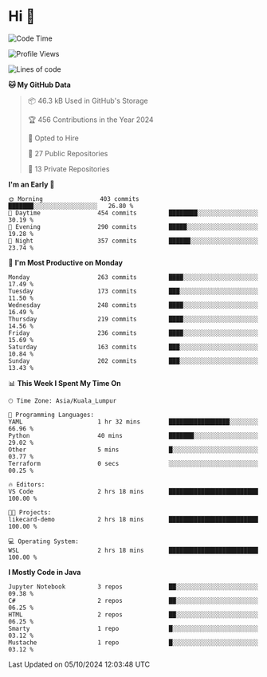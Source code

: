 <h1>Hi 👋</h1>

<!--START_SECTION:waka-->
![Code Time](http://img.shields.io/badge/Code%20Time-743%20hrs%2055%20mins-blue)

![Profile Views](http://img.shields.io/badge/Profile%20Views-0-blue)

![Lines of code](https://img.shields.io/badge/From%20Hello%20World%20I%27ve%20Written-1.2%20million%20lines%20of%20code-blue)

**🐱 My GitHub Data** 

> 📦 46.3 kB Used in GitHub's Storage 
 > 
> 🏆 456 Contributions in the Year 2024
 > 
> 💼 Opted to Hire
 > 
> 📜 27 Public Repositories 
 > 
> 🔑 13 Private Repositories 
 > 
**I'm an Early 🐤** 

```text
🌞 Morning                403 commits         ███████░░░░░░░░░░░░░░░░░░   26.80 % 
🌆 Daytime                454 commits         ████████░░░░░░░░░░░░░░░░░   30.19 % 
🌃 Evening                290 commits         █████░░░░░░░░░░░░░░░░░░░░   19.28 % 
🌙 Night                  357 commits         ██████░░░░░░░░░░░░░░░░░░░   23.74 % 
```
📅 **I'm Most Productive on Monday** 

```text
Monday                   263 commits         ████░░░░░░░░░░░░░░░░░░░░░   17.49 % 
Tuesday                  173 commits         ███░░░░░░░░░░░░░░░░░░░░░░   11.50 % 
Wednesday                248 commits         ████░░░░░░░░░░░░░░░░░░░░░   16.49 % 
Thursday                 219 commits         ████░░░░░░░░░░░░░░░░░░░░░   14.56 % 
Friday                   236 commits         ████░░░░░░░░░░░░░░░░░░░░░   15.69 % 
Saturday                 163 commits         ███░░░░░░░░░░░░░░░░░░░░░░   10.84 % 
Sunday                   202 commits         ███░░░░░░░░░░░░░░░░░░░░░░   13.43 % 
```


📊 **This Week I Spent My Time On** 

```text
🕑︎ Time Zone: Asia/Kuala_Lumpur

💬 Programming Languages: 
YAML                     1 hr 32 mins        █████████████████░░░░░░░░   66.96 % 
Python                   40 mins             ███████░░░░░░░░░░░░░░░░░░   29.02 % 
Other                    5 mins              █░░░░░░░░░░░░░░░░░░░░░░░░   03.77 % 
Terraform                0 secs              ░░░░░░░░░░░░░░░░░░░░░░░░░   00.25 % 

🔥 Editors: 
VS Code                  2 hrs 18 mins       █████████████████████████   100.00 % 

🐱‍💻 Projects: 
likecard-demo            2 hrs 18 mins       █████████████████████████   100.00 % 

💻 Operating System: 
WSL                      2 hrs 18 mins       █████████████████████████   100.00 % 
```

**I Mostly Code in Java** 

```text
Jupyter Notebook         3 repos             ██░░░░░░░░░░░░░░░░░░░░░░░   09.38 % 
C#                       2 repos             ██░░░░░░░░░░░░░░░░░░░░░░░   06.25 % 
HTML                     2 repos             ██░░░░░░░░░░░░░░░░░░░░░░░   06.25 % 
Smarty                   1 repo              █░░░░░░░░░░░░░░░░░░░░░░░░   03.12 % 
Mustache                 1 repo              █░░░░░░░░░░░░░░░░░░░░░░░░   03.12 % 
```




 Last Updated on 05/10/2024 12:03:48 UTC
<!--END_SECTION:waka-->
